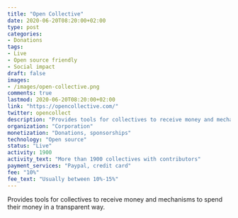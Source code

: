 ```yaml
---
title: "Open Collective"
date: 2020-06-20T08:20:00+02:00
type: post
categories:
- Donations
tags:
- Live
- Open source friendly
- Social impact
draft: false
images:
- /images/open-collective.png
comments: true
lastmod: 2020-06-20T08:20:00+02:00
link: "https://opencollective.com/"
twitter: opencollect
description: "Provides tools for collectives to receive money and mechanisms to spend their money in a transparent way."
organization: "Corporation"
monetization: "Donations, sponsorships"
technology: "Open source"
status: "Live"
activity: 1900
activity_text: "More than 1900 collectives with contributors"
payment_services: "Paypal, credit card"
fee: "10%"
fee_text: "Usually between 10%-15%"
---
```


Provides tools for collectives to receive money and mechanisms to spend their money in a transparent way.<!--more-->

